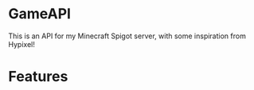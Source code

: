 # GameAPI
This is an API for my Minecraft Spigot server, with some inspiration from Hypixel!
# Features
